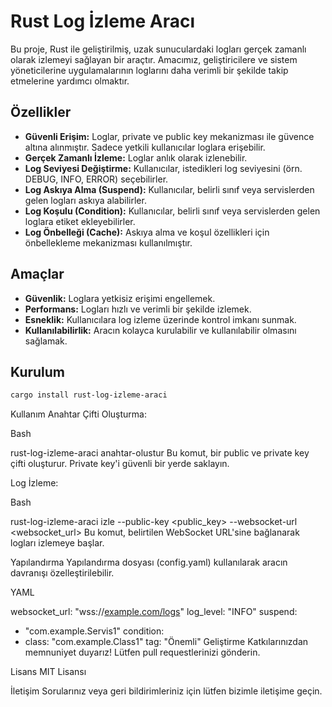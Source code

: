 # Rust Log İzleme Aracı

Bu proje, Rust ile geliştirilmiş, uzak sunuculardaki logları gerçek zamanlı olarak izlemeyi sağlayan bir araçtır. Amacımız, geliştiricilere ve sistem yöneticilerine uygulamalarının loglarını daha verimli bir şekilde takip etmelerine yardımcı olmaktır.

## Özellikler

*   **Güvenli Erişim:** Loglar, private ve public key mekanizması ile güvence altına alınmıştır. Sadece yetkili kullanıcılar loglara erişebilir.
*   **Gerçek Zamanlı İzleme:** Loglar anlık olarak izlenebilir.
*   **Log Seviyesi Değiştirme:** Kullanıcılar, istedikleri log seviyesini (örn. DEBUG, INFO, ERROR) seçebilirler.
*   **Log Askıya Alma (Suspend):** Kullanıcılar, belirli sınıf veya servislerden gelen logları askıya alabilirler.
*   **Log Koşulu (Condition):** Kullanıcılar, belirli sınıf veya servislerden gelen loglara etiket ekleyebilirler.
*   **Log Önbelleği (Cache):** Askıya alma ve koşul özellikleri için önbellekleme mekanizması kullanılmıştır.

## Amaçlar

*   **Güvenlik:** Loglara yetkisiz erişimi engellemek.
*   **Performans:** Logları hızlı ve verimli bir şekilde izlemek.
*   **Esneklik:** Kullanıcılara log izleme üzerinde kontrol imkanı sunmak.
*   **Kullanılabilirlik:** Aracın kolayca kurulabilir ve kullanılabilir olmasını sağlamak.

## Kurulum


```bash
cargo install rust-log-izleme-araci
```

Kullanım
Anahtar Çifti Oluşturma:

Bash

rust-log-izleme-araci anahtar-olustur
Bu komut, bir public ve private key çifti oluşturur. Private key'i güvenli bir yerde saklayın.

Log İzleme:

Bash

rust-log-izleme-araci izle --public-key <public_key> --websocket-url <websocket_url>
Bu komut, belirtilen WebSocket URL'sine bağlanarak logları izlemeye başlar.

Yapılandırma
Yapılandırma dosyası (config.yaml) kullanılarak aracın davranışı özelleştirilebilir.

YAML

websocket_url: "wss://[example.com/logs](https://www.google.com/search?q=https://example.com/logs)"
log_level: "INFO"
suspend:
  - "com.example.Servis1"
condition:
  - class: "com.example.Class1"
    tag: "Önemli"
Geliştirme
Katkılarınızdan memnuniyet duyarız! Lütfen pull requestlerinizi gönderin.

Lisans
MIT Lisansı

İletişim
Sorularınız veya geri bildirimleriniz için lütfen bizimle iletişime geçin.